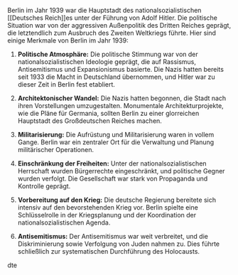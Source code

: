 Berlin im Jahr 1939 war die Hauptstadt des nationalsozialistischen [[Deutsches Reich]]es unter der Führung von Adolf Hitler. Die politische Situation war von der aggressiven Außenpolitik des Dritten Reiches geprägt, die letztendlich zum Ausbruch des Zweiten Weltkriegs führte. Hier sind einige Merkmale von Berlin im Jahr 1939:

1. **Politische Atmosphäre:** Die politische Stimmung war von der nationalsozialistischen Ideologie geprägt, die auf Rassismus, Antisemitismus und Expansionismus basierte. Die Nazis hatten bereits seit 1933 die Macht in Deutschland übernommen, und Hitler war zu dieser Zeit in Berlin fest etabliert.

2. **Architektonischer Wandel:** Die Nazis hatten begonnen, die Stadt nach ihren Vorstellungen umzugestalten. Monumentale Architekturprojekte, wie die Pläne für Germania, sollten Berlin zu einer glorreichen Hauptstadt des Großdeutschen Reiches machen.

3. **Militarisierung:** Die Aufrüstung und Militarisierung waren in vollem Gange. Berlin war ein zentraler Ort für die Verwaltung und Planung militärischer Operationen.

4. **Einschränkung der Freiheiten:** Unter der nationalsozialistischen Herrschaft wurden Bürgerrechte eingeschränkt, und politische Gegner wurden verfolgt. Die Gesellschaft war stark von Propaganda und Kontrolle geprägt.

5. **Vorbereitung auf den Krieg:** Die deutsche Regierung bereitete sich intensiv auf den bevorstehenden Krieg vor. Berlin spielte eine Schlüsselrolle in der Kriegsplanung und der Koordination der nationalsozialistischen Agenda.

6. **Antisemitismus:** Der Antisemitismus war weit verbreitet, und die Diskriminierung sowie Verfolgung von Juden nahmen zu. Dies führte schließlich zur systematischen Durchführung des Holocausts.





dte